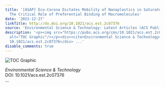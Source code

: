 ```yaml
---
title: '[ASAP] Eco-Corona Dictates Mobility of Nanoplastics in Saturated Porous Media:
  The Critical Role of Preferential Binding of Macromolecules'
date: '2022-12-27'
linkTitle: http://dx.doi.org/10.1021/acs.est.2c07376
source: 'Environmental Science & Technology: Latest Articles (ACS Publications)'
description: '<p><img src="https://pubs.acs.org/cms/10.1021/acs.est.2c07376/asset/images/medium/es2c07376_0006.gif"
  alt="TOC Graphic"/></p><div><cite>Environmental Science & Technology</cite></div><div>DOI:
  10.1021/acs.est.2c07376</div> ...'
disable_comments: true
---
```

<p><img src="https://pubs.acs.org/cms/10.1021/acs.est.2c07376/asset/images/medium/es2c07376_0006.gif" alt="TOC Graphic"/></p><div><cite>Environmental Science & Technology</cite></div><div>DOI: 10.1021/acs.est.2c07376</div> ...